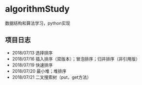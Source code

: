 # algorithmStudy
数据结构和算法学习，python实现

## 项目日志
- 2018/07/13 选择排序
- 2018/07/16 插入排序（双版本）；冒泡排序；归并排序（非引用版）
- 2018/07/19 快速排序
- 2018/07/20 最小堆；堆排序
- 2018/07/21 二叉搜索树（put，get方法）